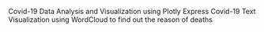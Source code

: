 Covid-19 Data Analysis and Visualization using Plotly Express 
Covid-19 Text Visualization using WordCloud to find out the reason of deaths
